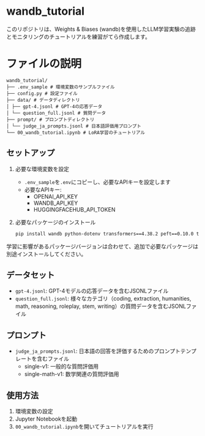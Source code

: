 # wandb_tutorial
このリポジトリは、Weights & Biases (wandb)を使用したLLM学習実験の追跡とモニタリングのチュートリアルを練習がてら作成します。


# ファイルの説明
```
wandb_tutorial/
├── .env_sample # 環境変数のサンプルファイル
├── config.py # 設定ファイル
├── data/ # データディレクトリ
│ ├── gpt-4.jsonl # GPT-4の応答データ
│ └── question_full.jsonl # 質問データ
├── prompt/ # プロンプトディレクトリ
│ └── judge_ja_prompts.jsonl # 日本語評価用プロンプト
└── 00_wandb_tutorial.ipynb # LoRA学習のチュートリアル
```

## セットアップ

1. 必要な環境変数を設定
   - `.env_sample`を`.env`にコピーし、必要なAPIキーを設定します
   - 必要なAPIキー:
     - OPENAI_API_KEY
     - WANDB_API_KEY
     - HUGGINGFACEHUB_API_TOKEN

2. 必要なパッケージのインストール
   ```bash
   pip install wandb python-dotenv transformers==4.38.2 peft==0.10.0 trl==0.7.10 torch==2.4.1+cu124
   ```
学習に影響があるパッケージバージョンは合わせて、追加で必要なパッケージは別途インストールしてください。



## データセット

- `gpt-4.jsonl`: GPT-4モデルの応答データを含むJSONLファイル
- `question_full.jsonl`: 様々なカテゴリ（coding, extraction, humanities, math, reasoning, roleplay, stem, writing）の質問データを含むJSONLファイル

## プロンプト

- `judge_ja_prompts.jsonl`: 日本語の回答を評価するためのプロンプトテンプレートを含むファイル
  - single-v1: 一般的な質問評価用
  - single-math-v1: 数学関連の質問評価用

## 使用方法

1. 環境変数の設定
2. Jupyter Notebookを起動
3. `00_wandb_tutorial.ipynb`を開いてチュートリアルを実行